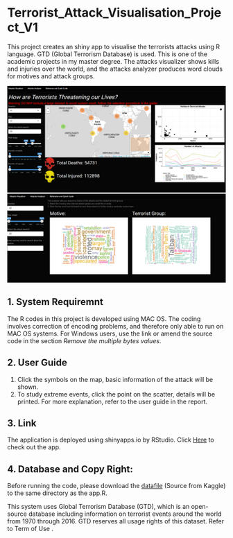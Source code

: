 # Terrorist_Attack_Visualisation_Project_V1
This project creates an shiny app to visualise the terrorists attacks using R language. GTD (Global Terrorism Database) is used. This is one of the academic projects in my master degree. The attacks visualizer shows kills and injuries over the world, and the attacks analyzer produces word clouds for motives and attack groups.

![Preview](https://github.com/cheokkin1994/Terrorist_Attack_Visualisation_Project/blob/master/img/Preview.png)
![Preview2](https://github.com/cheokkin1994/Terrorist_Attack_Visualisation_Project/blob/master/img/Preview2.png)
## 1. System Requiremnt 
The R codes in this project is developed using MAC OS. The coding involves correction of encoding problems, and therefore only able to run on MAC OS systems. For Windows users, use the link or amend the source code in the section *Remove the multiple bytes values*.

## 2. User Guide
1. Click the symbols on the map, basic information of the attack will be shown. 
2. To study extreme events, click the point on the scatter, details will be printed. 
For more explanation, refer to the user guide in the report.

## 3. Link
The application is deployed using shinyapps.io by RStudio. Click [Here](https://cfon0004.shinyapps.io/visualization_project/) to check out the app. 

## 4. Database and Copy Right:
Before running the code, please download the [datafile](https://www.kaggle.com/START-UMD/gtd#globalterrorismdb_0617dist.csv) (Source from Kaggle) to the same directory as the app.R.

This system uses Global Terrorism Database (GTD), which is an open-source database including information on terrorist events around the world from 1970 through 2016. GTD reserves all usage rights of this dataset. Refer to Term of Use . 

